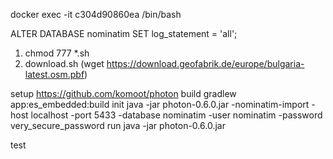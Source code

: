 
docker exec -it c304d90860ea /bin/bash


ALTER DATABASE nominatim
SET log_statement = 'all';


1) chmod 777 *.sh
2) download.sh  (wget https://download.geofabrik.de/europe/bulgaria-latest.osm.pbf)


setup https://github.com/komoot/photon
build 
	gradlew app:es_embedded:build
init 
	java -jar photon-0.6.0.jar -nominatim-import -host localhost -port 5433 -database nominatim -user nominatim -password very_secure_password
run java -jar photon-0.6.0.jar

test 
